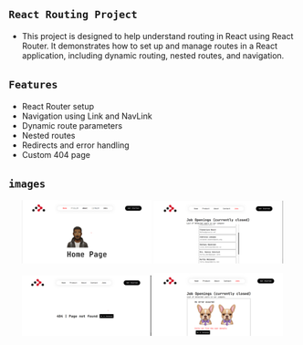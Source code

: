 ## `React Routing Project`

- This project is designed to help understand routing in React using React Router. It demonstrates how to set up and manage routes in a React application, including dynamic routing, nested routes, and navigation.

## `Features`

- React Router setup
- Navigation using Link and NavLink
- Dynamic route parameters
- Nested routes
- Redirects and error handling
- Custom 404 page

## `images`

<p align="center">
  <img src="./public/home.png" width="45%" />
  <img src="./public/jobs.png" width="45%" />
</p>
<p align="center">
  <img src="./public/image.png" width="45%" />
  <img src="./public/image1.png" width="45%" />
</p>
